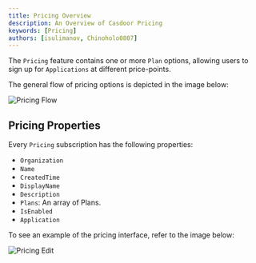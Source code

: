 ```yaml
---
title: Pricing Overview
description: An Overview of Casdoor Pricing
keywords: [Pricing]
authors: [isulimanov, Chinoholo0807]
---
```


The `Pricing` feature contains one or more `Plan` options, allowing users to sign up for `Applications` at different price-points.

The general flow of pricing options is depicted in the image below:

![Pricing Flow](/img/pricing/pricing_flow.png)

## Pricing Properties

Every `Pricing` subscription has the following properties:

* `Organization`
* `Name`
* `CreatedTime`
* `DisplayName`
* `Description`
* `Plans`: An array of Plans.
* `IsEnabled`
* `Application`

To see an example of the pricing interface, refer to the image below:

![Pricing Edit](/img/pricing/pricing_edit.png)
